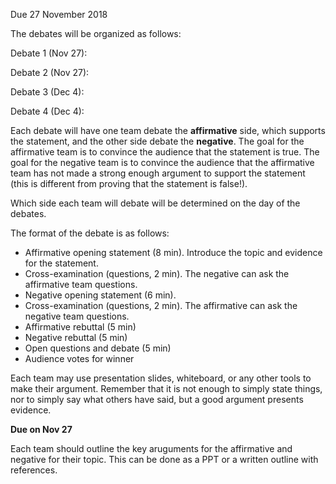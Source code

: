 Due 27 November 2018

The debates will be organized as follows:

Debate 1 (Nov 27): 

Debate 2 (Nov 27): 

Debate 3 (Dec 4): 

Debate 4 (Dec 4): 

Each debate will have one team debate the **affirmative** side, which supports the statement, and the other side debate the **negative**. The goal for the affirmative team is to convince the audience that the statement is true. 
The goal for the negative team is to convince the audience that the affirmative team has not made a strong enough argument to support the statement (this is different from proving that the statement is false!).

Which side each team will debate will be determined on the day of the debates.

The format of the debate is as follows:
* Affirmative opening statement (8 min). Introduce the topic and evidence for the statement.
* Cross-examination (questions, 2 min). The negative can ask the affirmative team questions.
* Negative opening statement (6 min).
* Cross-examination (questions, 2 min). The affirmative can ask the negative team questions.
* Affirmative rebuttal (5 min)
* Negative rebuttal (5 min)
* Open questions and debate (5 min)
* Audience votes for winner

Each team may use presentation slides, whiteboard, or any other tools to make their argument. Remember that it is not enough to simply state things, nor to simply say what others have said, but a good argument presents evidence.

**Due on Nov 27**

Each team should outline the key aruguments for the affirmative and negative for their topic. This can be done as a PPT or a written outline with references. 
